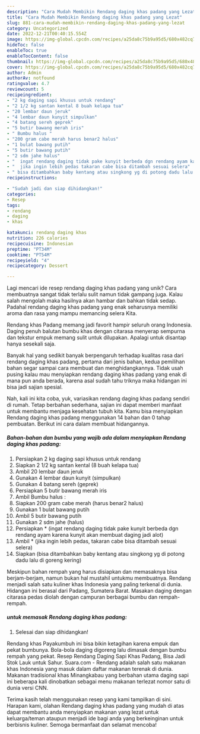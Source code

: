```yaml
---
description: "Cara Mudah Membikin Rendang daging khas padang yang Lezat"
title: "Cara Mudah Membikin Rendang daging khas padang yang Lezat"
slug: 881-cara-mudah-membikin-rendang-daging-khas-padang-yang-lezat
category: Uncategorized
date: 2022-12-21T00:40:15.554Z
image: https://img-global.cpcdn.com/recipes/a25da8c75b9a95d5/680x482cq70/rendang-daging-khas-padang-foto-resep-utama.jpg
hideToc: false
enableToc: true
enableTocContent: false
thumbnail: https://img-global.cpcdn.com/recipes/a25da8c75b9a95d5/680x482cq70/rendang-daging-khas-padang-foto-resep-utama.jpg
cover: https://img-global.cpcdn.com/recipes/a25da8c75b9a95d5/680x482cq70/rendang-daging-khas-padang-foto-resep-utama.jpg
author: Admin
authorAv: notfound
ratingvalue: 4.7
reviewcount: 5
recipeingredient:
- "2 kg daging sapi khusus untuk rendang"
- "2 1/2 kg santan kental 8 buah kelapa tua"
- "20 lembar daun jeruk"
- "4 lembar daun kunyit simpulkan"
- "4 batang sereh geprek"
- "5 butir bawang merah iris"
- " Bumbu halus "
- "200 gram cabe merah harus benar2 halus"
- "1 bulat bawang putih"
- "5 butir bawang putih"
- "2 sdm jahe halus"
- "  ingat rendang daging tidak pake kunyit berbeda dgn rendang ayam karena kunyit akan membuat daging jadi alot"
- "  jika ingin lebih pedas takaran cabe bisa ditambah sesuai selera"
- " bisa ditambahkan baby kentang atau singkong yg di potong dadu lalu di goreng kering"
recipeinstructions:

- "Sudah jadi dan siap dihidangkan!"
categories:
- Resep
tags:
- rendang
- daging
- khas

katakunci: rendang daging khas 
nutrition: 226 calories
recipecuisine: Indonesian
preptime: "PT34M"
cooktime: "PT54M"
recipeyield: "4"
recipecategory: Dessert

---
```





Lagi mencari ide resep rendang daging khas padang yang unik? Cara membuatnya sangat tidak terlalu sulit namun tidak gampang juga. Kalau salah mengolah maka hasilnya akan hambar dan bahkan tidak sedap. Padahal rendang daging khas padang yang enak seharusnya memiliki aroma dan rasa yang mampu memancing selera Kita.





Rendang khas Padang memang jadi favorit hampir seluruh orang Indonesia. Daging penuh balutan bumbu khas dengan citarasa menyerap sempurna dan tekstur empuk memang sulit untuk dilupakan. Apalagi untuk disantap hanya sesekali saja.

Banyak hal yang sedikit banyak berpengaruh terhadap kualitas rasa dari rendang daging khas padang, pertama dari jenis bahan, kedua pemilihan bahan segar sampai cara membuat dan menghidangkannya. Tidak usah pusing kalau mau menyiapkan rendang daging khas padang yang enak di mana pun anda berada, karena asal sudah tahu triknya maka hidangan ini bisa jadi sajian spesial.






Nah, kali ini kita coba, yuk, variasikan rendang daging khas padang sendiri di rumah. Tetap berbahan sederhana, sajian ini dapat memberi manfaat untuk membantu menjaga kesehatan tubuh kita. Kamu bisa menyiapkan Rendang daging khas padang menggunakan 14 bahan dan 0 tahap pembuatan. Berikut ini cara dalam membuat hidangannya.

<!--inarticleads1-->

##### Bahan-bahan dan bumbu yang wajib ada dalam menyiapkan Rendang daging khas padang:

1. Persiapkan 2 kg daging sapi khusus untuk rendang
1. Siapkan 2 1/2 kg santan kental (8 buah kelapa tua)
1. Ambil 20 lembar daun jeruk
1. Gunakan 4 lembar daun kunyit (simpulkan)
1. Gunakan 4 batang sereh (geprek)
1. Persiapkan 5 butir bawang merah iris
1. Ambil  Bumbu halus :
1. Siapkan 200 gram cabe merah (harus benar2 halus)
1. Gunakan 1 bulat bawang putih
1. Ambil 5 butir bawang putih
1. Gunakan 2 sdm jahe (halus)
1. Persiapkan  * (ingat rendang daging tidak pake kunyit berbeda dgn rendang ayam karena kunyit akan membuat daging jadi alot)
1. Ambil  * (jika ingin lebih pedas, takaran cabe bisa ditambah sesuai selera)
1. Siapkan  (bisa ditambahkan baby kentang atau singkong yg di potong dadu lalu di goreng kering)


Meskipun bahan rempah yang harus disiapkan dan memasaknya bisa berjam-berjam, namun bukan hal mustahil untukmu membuatnya. Rendang menjadi salah satu kuliner khas Indonesia yang paling terkenal di dunia. Hidangan ini berasal dari Padang, Sumatera Barat. Masakan daging dengan citarasa pedas diolah dengan campuran berbagai bumbu dan rempah-rempah. 

<!--inarticleads2-->

#####  untuk memasak Rendang daging khas padang:


1. Selesai dan siap dihidangkan!

Rendang khas Payakumbuh ini bisa bikin ketagihan karena empuk dan pekat bumbunya. Bola-bola daging digoreng lalu dimasak dengan bumbu rempah yang pekat. Resep Rendang Daging Sapi Khas Padang, Bisa Jadi Stok Lauk untuk Sahur. Suara.com - Rendang adalah salah satu makanan khas Indonesia yang masuk dalam daftar makanan terenak di dunia. Makanan tradisional khas Minangkabau yang berbahan utama daging sapi ini beberapa kali dinobatkan sebagai menu makanan terlezat nomor satu di dunia versi CNN. 

Terima kasih telah menggunakan resep yang kami tampilkan di sini. Harapan kami, olahan Rendang daging khas padang yang mudah di atas dapat membantu anda menyiapkan makanan yang lezat untuk keluarga/teman ataupun menjadi ide bagi anda yang berkeinginan untuk berbisnis kuliner. Semoga bermanfaat dan selamat mencoba!
